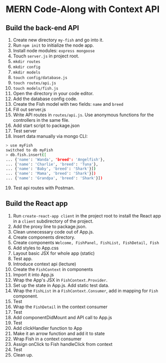 # MERN Code-Along with Context API

## Build the back-end API

1. Create new directory `my-fish` and go into it.
2. Run `npm init` to initialize the node app.
3. Install node modules: `express mongoose`
4. Touch `server.js` in project root.
5. `mkdir routes`
6. `mkdir config`
7. `mkdir models`
8. `touch config/database.js`
9. `touch routes/api.js`
10. `touch models/fish.js`
11. Open the directory in your code editor.
12. Add the database config code.
13. Create the Fish model with two fields: `name` and `breed`
14. Fill out server.js
15. Write API routes in `routes/api.js`. Use anonymous functions for the controllers in the same file.
16. Add start script to package.json
17. Test server
18. Insert data manually via mongo CLI:
```bash
> use myFish
switched to db myFish
> db.fish.insert([
... {'name': 'Wanda', 'breed': 'Angelfish'},
... {'name': 'Charlie', 'breed': 'Tuna'},
... {'name': 'Baby', 'breed': 'Shark'}])
... {'name': 'Mama', 'breed': 'Shark'}])
... {'name': 'Grandpa', 'breed': 'Shark'}])
```
19. Test api routes with Postman.

## Build the React app

1. Run `create-react-app client` in the project root to install the React app in a `client` subdirectory of the project.
2. Add the proxy line to package.json.
3. Clean unnecessary code out of App.js.
4. Create components directory.
5. Create components `Welcome, FishPanel, FishList, FishDetail, Fish`
6. Add styles to App.css
7. Layout basic JSX for whole app (static)
8. Test app.
9. Introduce context api (lecture)
10. Create the `FishContext` in components
11. Import it into App.js
12. Wrap the App's JSX in `FishContext.Provider`.
13. Set up the state in App.js. Add static test data.
14. Wrap the `FishList` in a `FishContext.Consumer`, add in mapping for `Fish` component.
15. Test
16. Wrap the `FishDetail` in the context consumer
17. Test
18. Add componentDidMount and API call to App.js
19. Test
20. Add clickHandler function to App
21. Make it an arrow function and add it to state
22. Wrap Fish in a context consumer
23. Assign onClick to Fish handleClick from context
24. Test
25. Clean up.